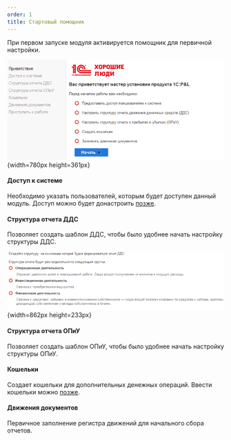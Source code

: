 ```yaml
---
order: 1
title: Стартовый помощник
---
```


При первом запуске модуля активируется помощник для первичной настройки.

![](./startovyy-pomoshnik.png){width=780px height=361px}

#### Доступ к системе

Необходимо указать пользователей, которым будет доступен данный модуль. Доступ можно будет донастроить [позже](./../p-l/nastroyki/administrirovanie#роли-доступа-к-системе-p&l).

#### Структура отчета ДДС

Позволяет создать шаблон ДДС, чтобы было удобнее начать настройку структуры ДДС.

![](./startovyy-pomoshnik-2.png){width=862px height=233px}

#### Структура отчета ОПиУ

Позволяет создать шаблон ОПиУ, чтобы было удобнее начать настройку структуры ОПиУ.

#### Кошельки

Создает кошельки для дополнительных денежных операций. Ввести кошельки можно [позже](./../p-l/dengi/koshelek).

#### Движения документов

Первичное заполнение регистра движений для начального сбора отчетов.


